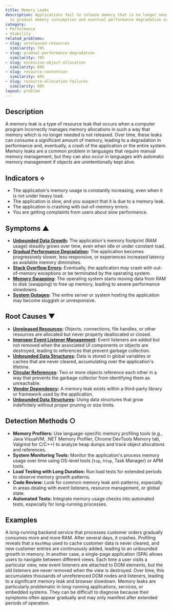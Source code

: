 ```yaml
---
title: Memory Leaks
description: Applications fail to release memory that is no longer needed, leading
  to gradual memory consumption and eventual performance degradation or crashes.
category:
- Performance
- Stability
related_problems:
- slug: unreleased-resources
  similarity: 70%
- slug: gradual-performance-degradation
  similarity: 70%
- slug: excessive-object-allocation
  similarity: 60%
- slug: resource-contention
  similarity: 60%
- slug: resource-allocation-failures
  similarity: 60%
layout: problem
---
```


## Description
A memory leak is a type of resource leak that occurs when a computer program incorrectly manages memory allocations in such a way that memory which is no longer needed is not released. Over time, these leaks can consume a significant amount of memory, leading to a degradation in performance and, eventually, a crash of the application or the entire system. Memory leaks are a common problem in languages that require manual memory management, but they can also occur in languages with automatic memory management if objects are unintentionally kept alive.

## Indicators ⟡
- The application's memory usage is constantly increasing, even when it is not under heavy load.
- The application is slow, and you suspect that it is due to a memory leak.
- The application is crashing with out-of-memory errors.
- You are getting complaints from users about slow performance.

## Symptoms ▲

- **[Unbounded Data Growth](unbounded-data-growth.md):** The application's memory footprint (RAM usage) steadily grows over time, even when idle or under constant load.
- **[Gradual Performance Degradation](gradual-performance-degradation.md):** The application becomes progressively slower, less responsive, or experiences increased latency as available memory diminishes.
- **[Stack Overflow Errors](stack-overflow-errors.md):** Eventually, the application may crash with out-of-memory exceptions or be terminated by the operating system.
- **[Memory Swapping](memory-swapping.md):** The operating system starts moving data from RAM to disk (swapping) to free up memory, leading to severe performance slowdowns.
- **[System Outages](system-outages.md):** The entire server or system hosting the application may become sluggish or unresponsive.

## Root Causes ▼

- **[Unreleased Resources](unreleased-resources.md):** Objects, connections, file handles, or other resources are allocated but never properly deallocated or closed.
- **[Improper Event Listener Management](improper-event-listener-management.md):** Event listeners are added but not removed when the associated UI components or objects are destroyed, leading to references that prevent garbage collection.
- **[Unbounded Data Structures](unbounded-data-structures.md):** Data is stored in global variables or caches that are never cleared, accumulating over the application's lifetime.
- **[Circular References](circular-references.md):** Two or more objects reference each other in a way that prevents the garbage collector from identifying them as unreachable.
- **[Vendor Dependency](vendor-dependency.md):** A memory leak exists within a third-party library or framework used by the application.
- **[Unbounded Data Structures](unbounded-data-structures.md):** Using data structures that grow indefinitely without proper pruning or size limits.

## Detection Methods ○

- **Memory Profilers:** Use language-specific memory profiling tools (e.g., Java VisualVM, .NET Memory Profiler, Chrome DevTools Memory tab, Valgrind for C/C++) to analyze heap dumps and track object allocations and references.
- **System Monitoring Tools:** Monitor the application's process memory usage over time using OS-level tools (`top`, `htop`, Task Manager) or APM tools.
- **Load Testing with Long Duration:** Run load tests for extended periods to observe memory growth patterns.
- **Code Review:** Look for common memory leak anti-patterns, especially in areas dealing with event listeners, resource management, or global state.
- **Automated Tests:** Integrate memory usage checks into automated tests, especially for long-running processes.

## Examples
A long-running backend service that processes customer orders gradually consumes more and more RAM. After several days, it crashes. Profiling reveals that a `HashMap` used to cache customer data is never cleared, and new customer entries are continuously added, leading to an unbounded growth in memory. In another case, a single-page application (SPA) allows users to navigate between different views. Each time a user visits a particular view, new event listeners are attached to DOM elements, but the old listeners are never removed when the view is destroyed. Over time, this accumulates thousands of unreferenced DOM nodes and listeners, leading to a significant memory leak and browser slowdown. Memory leaks are particularly problematic in long-running applications, services, or embedded systems. They can be difficult to diagnose because their symptoms often appear gradually and may only manifest after extended periods of operation.